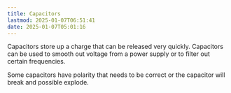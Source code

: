 ```yaml
---
title: Capacitors
lastmod: 2025-01-07T06:51:41
date: 2025-01-07T05:01:16
---
```


Capacitors store up a charge that can be released very quickly. Capacitors can be used to smooth out voltage from a power supply or to filter out certain frequencies.

Some capacitors have polarity that needs to be correct or the capacitor will break and possible explode.
